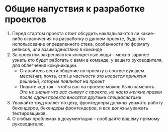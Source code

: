 # Общие напуствия к разработке проектов
 
1. Перед стартом проекта стоит обсудить накладываются ли какие-либо ограничения на разработку в данном проекте, будь это использование определенного стека, особенности по формату релизов, или взаимодействию в команде
2. За проектом закрепляются конкретные люди - можно заранее узнать кто будет работать с вами в команде, у вашего руководителя, для облегчения комуникации.
    * Старайтесь вести общение по проекту в соответвующем месте(чат, почта, crm) *в частности это косается принятия решений, которые повлияют на проект*
    * Пишите код так - чтобы вас на проекте можно было заменить. *Это не значит что вас снимут с проекта, но часто мелкие правки после сдачи проекта вносятся другими специалистами*
3. Уважайте труд коллег по цеху, фронтеднеры должны уважать работу бекендеров, бекендеры фронтендеров, и все должны уважать тестировщиков.
4. О любых проблемах в документации - сообщайте вашему прямому руководителю.